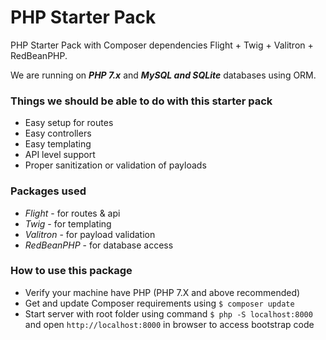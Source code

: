 # PHP Starter Pack
PHP Starter Pack with Composer dependencies Flight + Twig + Valitron + RedBeanPHP.

We are running on ***PHP 7.x*** and ***MySQL and SQLite*** databases using ORM.

### Things we should be able to do with this starter pack
- Easy setup for routes
- Easy controllers
- Easy templating
- API level support 
- Proper sanitization or validation of payloads

### Packages used
- *Flight* - for routes & api
- *Twig* - for templating
- *Valitron* - for payload validation
- *RedBeanPHP* - for database access

### How to use this package
- Verify your machine have PHP (PHP 7.X and above recommended)
- Get and update Composer requirements using `$ composer update`
- Start server with root folder using command `$ php -S localhost:8000` and open `http://localhost:8000` in browser to access bootstrap code

